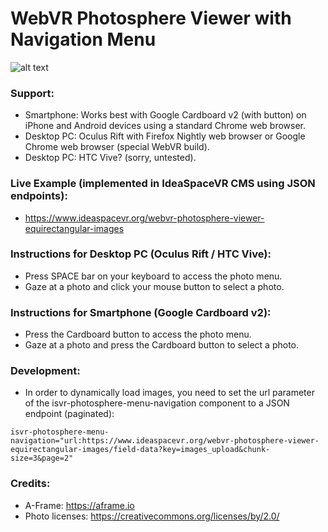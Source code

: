 # WebVR Photosphere Viewer with Navigation Menu

![alt text](https://raw.githubusercontent.com/IdeaSpaceVR/aframe-360-degree-photosphere/master/images/aframe-360-degree-photosphere-viewer.png "aframe-360-degree-photosphere")

### Support:

- Smartphone: Works best with Google Cardboard v2 (with button) on iPhone and Android devices using a standard Chrome web browser.
- Desktop PC: Oculus Rift with Firefox Nightly web browser or Google Chrome web browser (special WebVR build).
- Desktop PC: HTC Vive? (sorry, untested).

### Live Example (implemented in IdeaSpaceVR CMS using JSON endpoints):

- https://www.ideaspacevr.org/webvr-photosphere-viewer-equirectangular-images 

### Instructions for Desktop PC (Oculus Rift / HTC Vive):

- Press SPACE bar on your keyboard to access the photo menu.
- Gaze at a photo and click your mouse button to select a photo.

### Instructions for Smartphone (Google Cardboard v2):

- Press the Cardboard button to access the photo menu.
- Gaze at a photo and press the Cardboard button to select a photo.

### Development:

- In order to dynamically load images, you need to set the url parameter of the isvr-photosphere-menu-navigation component to a JSON endpoint (paginated):

`isvr-photosphere-menu-navigation="url:https://www.ideaspacevr.org/webvr-photosphere-viewer-equirectangular-images/field-data?key=images_upload&chunk-size=3&page=2"`

### Credits:

- A-Frame: https://aframe.io
- Photo licenses: https://creativecommons.org/licenses/by/2.0/
